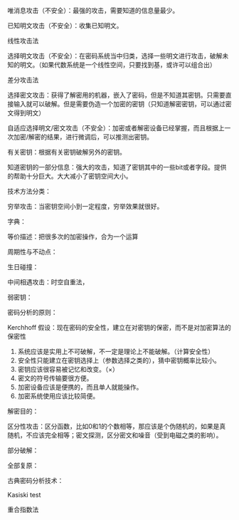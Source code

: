唯消息攻击（不安全）：最强的攻击，需要知道的信息量最少。

已知明文攻击（不安全）：收集已知明文。

线性攻击法

选择明文攻击（不安全）：在密码系统当中归类，选择一些明文进行攻击，破解未知的明文。（如果代数系统是一个线性空间，只要找到基，或许可以组合出）

差分攻击法

选择密文攻击：获得了解密用的机器，嵌入了密码，但是不知道其密钥。只需要直接输入就可以破解。但是需要伪造一个加密的密钥（只知道解密密钥，可以通过密文得到明文）

自适应选择明文/密文攻击（不安全）：加密或者解密设备已经掌握，而且根据上一次加密/解密的结果，进行微调后，可以推测出密钥。

有关密钥：根据有关密钥破解另外的密钥。

知道密钥的一部分信息：强大的攻击，知道了密钥其中的一些bit或者字段。提供的帮助十分巨大。大大减小了密钥空间大小。



技术方法分类：

穷举攻击：当密钥空间小到一定程度，穷举效果就很好。

字典：

等价描述：把很多次的加密操作，合为一个运算

周期性与不动点：

生日碰撞：

中间相遇攻击：时空自重法，

弱密钥：



密码分析的原则：

Kerchhoff 假设：现在密码的安全性，建立在对密钥的保密，而不是对加密算法的保密性

1. 系统应该是实用上不可破解，不一定是理论上不能破解。（计算安全性）
2. 安全性只能建立在密钥选择上（参数选择之类的），猜中密钥概率比较小。
3. 密钥应该很容易被记忆和改变。（×）
4. 密文的符号传输要很方便。
5. 加密设备应该是便携的，而且单人就能操作。
6. 加密系统使用应该比较简便。

解密目的：

区分性攻击：区分函数，比如0和1的个数相等，那应该是个伪随机的，如果是真随机，不应该完全相等；密文探测，区分密文和噪音（受到电磁之类的影响）。

部分破解：

全部复原：



古典密码分析技术：

Kasiski test

重合指数法